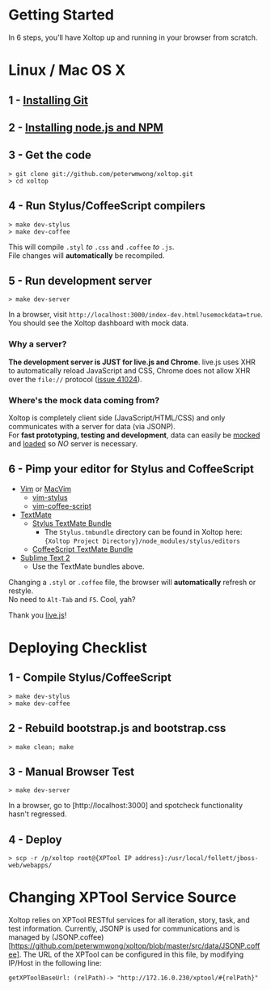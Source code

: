 Getting Started
===============

In 6 steps, you'll have Xoltop up and running in your browser from scratch.

Linux / Mac OS X
================

## 1 - [Installing Git](http://book.git-scm.com/2_installing_git.html)

## 2 - [Installing node.js and NPM](https://github.com/joyent/node/wiki/Installation)

## 3 - Get the code

    > git clone git://github.com/peterwmwong/xoltop.git
    > cd xoltop

## 4 - Run Stylus/CoffeeScript compilers

    > make dev-stylus
    > make dev-coffee

This will compile `.styl` *to* `.css` and `.coffee` *to* `.js`.  
File changes will **automatically** be recompiled.

## 5 - Run development server

    > make dev-server

In a browser, visit `http://localhost:3000/index-dev.html?usemockdata=true`.  
You should see the Xoltop dashboard with mock data.

### Why a server?

**The development server is JUST for live.js and Chrome**. live.js uses XHR to automatically reload JavaScript and CSS, Chrome does not allow XHR over the `file://` protocol ([issue 41024](http://code.google.com/p/chromium/issues/detail?id=41024)).

### Where's the mock data coming from?
Xoltop is completely client side (JavaScript/HTML/CSS) and only communicates with a server for data (via JSONP).  
For **fast prototyping, testing and development**, data can easily be [mocked](https://github.com/peterwmwong/xoltop/tree/master/src/data/mock) and [loaded](https://github.com/peterwmwong/xoltop/blob/master/src/data/JSONP.coffee) so *NO* server is necessary.


## 6 - Pimp your editor for Stylus and CoffeeScript

* [Vim](http://www.vim.org/) or [MacVim](http://code.google.com/p/macvim/)
  * [vim-stylus](https://github.com/wavded/vim-stylus)
  * [vim-coffee-script](https://github.com/kchmck/vim-coffee-script)
* [TextMate](http://macromates.com/)
  * [Stylus TextMate Bundle](https://github.com/LearnBoost/stylus/blob/master/docs/textmate.md)
    * The `Stylus.tmbundle` directory can be found in Xoltop here: `{Xoltop Project Directory}/node_modules/stylus/editors`
  * [CoffeeScript TextMate Bundle](https://github.com/jashkenas/coffee-script-tmbundle)
* [Sublime Text 2](http://www.sublimetext.com/2)
  * Use the TextMate bundles above.

Changing a `.styl` or `.coffee` file, the browser will **automatically** refresh or restyle.  
No need to `Alt-Tab` and `F5`. Cool, yah?

Thank you [live.js](http://livejs.com/)!


Deploying Checklist
===================

## 1 - Compile Stylus/CoffeeScript

    > make dev-stylus
    > make dev-coffee

## 2 - Rebuild bootstrap.js and bootstrap.css

    > make clean; make

## 3 - Manual Browser Test

    > make dev-server

In a browser, go to [http://localhost:3000] and spotcheck functionality hasn't regressed.

## 4 - Deploy

    > scp -r /p/xoltop root@{XPTool IP address}:/usr/local/follett/jboss-web/webapps/


Changing XPTool Service Source
==============================

Xoltop relies on XPTool RESTful services for all iteration, story, task, and test information.
Currently, JSONP is used for communications and is managed by (JSONP.coffee)[https://github.com/peterwmwong/xoltop/blob/master/src/data/JSONP.coffee].
The URL of the XPTool can be configured in this file, by modifying IP/Host in the following line:

    getXPToolBaseUrl: (relPath)-> "http://172.16.0.230/xptool/#{relPath}"

